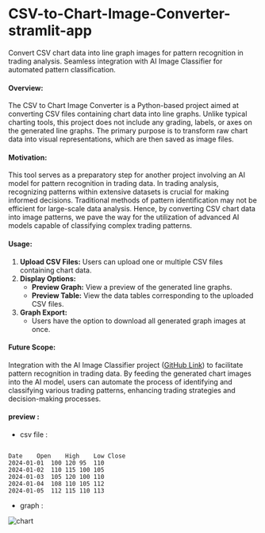 # CSV-to-Chart-Image-Converter-stramlit-app
Convert CSV chart data into line graph images for pattern recognition in trading analysis. Seamless integration with AI Image Classifier for automated pattern classification.


#### Overview:
The CSV to Chart Image Converter is a Python-based project aimed at converting CSV files containing chart data into line graphs. Unlike typical charting tools, this project does not include any grading, labels, or axes on the generated line graphs. The primary purpose is to transform raw chart data into visual representations, which are then saved as image files.

#### Motivation:
This tool serves as a preparatory step for another project involving an AI model for pattern recognition in trading data. In trading analysis, recognizing patterns within extensive datasets is crucial for making informed decisions. Traditional methods of pattern identification may not be efficient for large-scale data analysis. Hence, by converting CSV chart data into image patterns, we pave the way for the utilization of advanced AI models capable of classifying complex trading patterns.

#### Usage:
1. **Upload CSV Files:** Users can upload one or multiple CSV files containing chart data.
2. **Display Options:**
    - **Preview Graph:** View a preview of the generated line graphs.
    - **Preview Table:** View the data tables corresponding to the uploaded CSV files.
3. **Graph Export:**
    - Users have the option to download all generated graph images at once.


#### Future Scope:
Integration with the AI Image Classifier project ([GitHub Link](https://github.com/Ahmed-Sleem/ai-image-classifier-with-custom-image-categories-and-streamlit-gui)) to facilitate pattern recognition in trading data. By feeding the generated chart images into the AI model, users can automate the process of identifying and classifying various trading patterns, enhancing trading strategies and decision-making processes.

#### preview :
- csv file :

```csv

Date	Open	High	Low	Close
2024-01-01	100	120	95	110
2024-01-02	110	115	100	105
2024-01-03	105	120	100	110
2024-01-04	108	110	105	112
2024-01-05	112	115	110	113

```

- graph :

![chart](https://github.com/Ahmed-Sleem/CSV-to-Chart-Image-Converter-stramlit-app/assets/128150121/e36e2e90-288b-4cd4-844f-2f731f9663b3)


  
